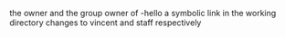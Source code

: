 the owner and the group owner of -hello a symbolic link in the working directory changes to vincent and staff respectively
